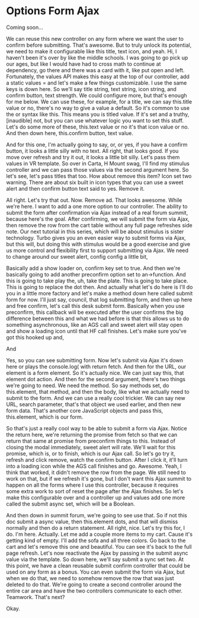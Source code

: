 # Options Form Ajax

Coming soon...

We can reuse this new controller on any form where we want the user to confirm before
submitting. That's awesome. But to truly unlock its potential, we need to make it
configurable like this title, text icon, and yeah. Hi, I haven't been it's over by
like the middle schools. I was going to go pick up our ages, but like I would have
had to cross math to continue at dependency, go there and there was a card with it,
like put open and left. Fortunately, the values API makes this easy at the top of our
controller, add a static values = and let's make a few things customizable. I use the
same keys is down here. So we'll say title string, text string, icon string, and
confirm button, text strength. We could configure more, but that's enough for me
below. We can use these, for example, for a title, we can say this.title value or no,
there's no way to give a value a default. So it's common to use the or syntax like
this. This means you is titled value. If it's set and a truthy, [inaudible] not, but
you can use whatever logic you want to set this stuff. Let's do some more of these,
this.text value or no it's that icon value or no. And then down here, this.confirm
button, text value.

And for this one, I'm actually going to say, or, or yes, if you have a confirm
button, it looks a little silly with no text. All right, that looks good. If you move
over refresh and try it out, it looks a little bit silly. Let's pass them values in
VR template. So over in Carta, H Mount swag, I'll find my stimulus controller and we
can pass those values via the second argument here. So let's see, let's pass titles
that too. How about remove this item? Icon set two warning. There are about six built
in icon types that you can use a sweet alert and then confirm button text said to
yes. Remove it.

All right. Let's try that out. Now. Remove ad. That looks awesome. While we're here.
I want to add a one more option to our controller. The ability to submit the form
after confirmation via Ajax instead of a real forum summit, because here's the goal.
After confirming, we will submit the form via Ajax, then remove the row from the cart
table without any full page refreshes side note. Our next tutorial in this series,
which will be about stimulus is sister technology. Turbo gives you an even easier way
to submit forms via Ajax, but this will, but doing this with stimulus would be a good
exercise and give us more control and flexibility first to support submitting via
Ajax. We need to change around our sweet alert, config config a little bit,

Basically add a show loader on, confirm key set to true. And then we're basically
going to add another preconfirm option set to an->function. And this is going to take
play the, uh, take the plate. This is going to take place. This is going to replace
the dot then. And actually what let's do here is I'll do you in a little more factory
and let's make a method down here called submit form for now. I'll just say, council,
that log submitting form, and then up here and free confirm, let's call this desk
submit form. Basically when you use preconfirm, this callback will be executed after
the user confirms the big difference between this and what we had before is that this
allows us to do something asynchronous, like an AGS call and sweet alert will stay
open and show a loading icon until that HF call finishes. Let's make sure you've got
this hooked up and,

And

Yes, so you can see submitting form. Now let's submit via Ajax it's down here or
plays the console.log( with return fetch. And then for the URL, our element is a form
element. So it's actually nice. We can just say this, that element dot action. And
then for the second argument, there's two things we're going to need. We need the
method. So say methods set, do this.element, that method, and then the body, like
what we actually need to submit to the form. And we can use a really cool trickier.
We can say new URL, search parameter, that's that object we used earlier, and then
new form data. That's another core JavaScript objects and pass this, this.element,
which is our form.

So that's just a really cool way to be able to submit a form via Ajax. Notice the
return here, we're returning the promise from fetch so that we can return that same
at promise from preconfirm things to this. Instead of closing the modal immediately,
sweet alert will rate. We'll wait for this promise, which is, or to finish, which is
our Ajax call. So let's go try it, refresh and click remove, watch the confirm
button. After I click it, it'll turn into a loading icon while the AGS call finishes
and go. Awesome. Yeah, I think that worked, it didn't remove the row from the page.
We still need to work on that, but if we refresh it's gone, but I don't want this
Ajax summit to happen on all the forms where I use this controller, because it
requires some extra work to sort of reset the page after the Ajax finishes. So let's
make this configurable over and a controller up and values add one more called the
submit async set, which will be a Boolean.

And then down in summit forum, we're going to see use that. So if not this doc submit
a async value, then this.element dots, and that will dismiss normally and then do a
return statement. All right, nice. Let's try this for, I do. I'm here. Actually. Let
me add a couple more items to my cart. Cause it's getting kind of empty. I'll add the
sofa and all three colors. Go back to the cart and let's remove this one and
beautiful. You can see it's back to the full page refresh. Let's now reactivate the
Ajax by passing in the submit async value via the template. So down here, we'll say
submit a sync set two. At this point, we have a clean reusable submit confirm
controller that could be used on any form as a bonus. You can even submit the form
via Ajax, but when we do that, we need to somehow remove the row that was just
deleted to do that. We're going to create a second controller around the entire car
area and have the two controllers communicate to each other. Teamwork. That's next?

Okay.

